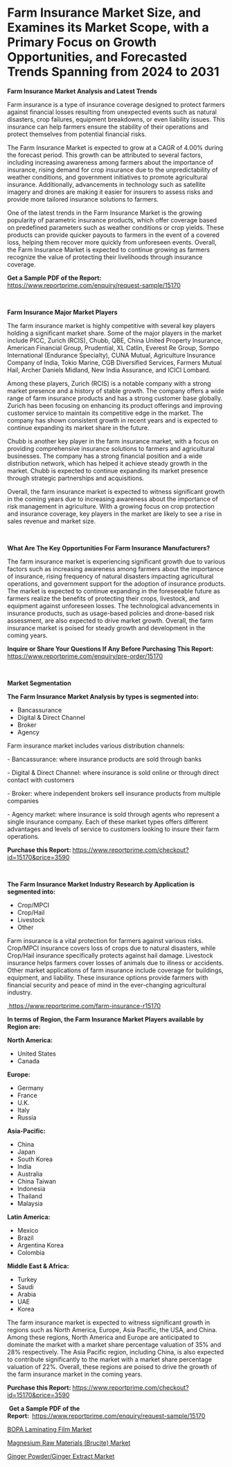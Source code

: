 <p><h1>Farm Insurance Market Size, and Examines its Market Scope, with a Primary Focus on Growth Opportunities, and Forecasted Trends Spanning from 2024 to 2031</h1></p><p><strong>Farm Insurance Market Analysis and Latest Trends</strong></p>
<p><p>Farm insurance is a type of insurance coverage designed to protect farmers against financial losses resulting from unexpected events such as natural disasters, crop failures, equipment breakdowns, or even liability issues. This insurance can help farmers ensure the stability of their operations and protect themselves from potential financial risks.</p><p>The Farm Insurance Market is expected to grow at a CAGR of 4.00% during the forecast period. This growth can be attributed to several factors, including increasing awareness among farmers about the importance of insurance, rising demand for crop insurance due to the unpredictability of weather conditions, and government initiatives to promote agricultural insurance. Additionally, advancements in technology such as satellite imagery and drones are making it easier for insurers to assess risks and provide more tailored insurance solutions to farmers.</p><p>One of the latest trends in the Farm Insurance Market is the growing popularity of parametric insurance products, which offer coverage based on predefined parameters such as weather conditions or crop yields. These products can provide quicker payouts to farmers in the event of a covered loss, helping them recover more quickly from unforeseen events. Overall, the Farm Insurance Market is expected to continue growing as farmers recognize the value of protecting their livelihoods through insurance coverage.</p></p>
<p><strong>Get a Sample PDF of the Report:&nbsp;</strong> <a href="https://www.reportprime.com/enquiry/request-sample/15170">https://www.reportprime.com/enquiry/request-sample/15170</a></p>
<p>&nbsp;</p>
<p><strong>Farm Insurance Major Market Players</strong></p>
<p><p>The farm insurance market is highly competitive with several key players holding a significant market share. Some of the major players in the market include PICC, Zurich (RCIS), Chubb, QBE, China United Property Insurance, American Financial Group, Prudential, XL Catlin, Everest Re Group, Sompo International (Endurance Specialty), CUNA Mutual, Agriculture Insurance Company of India, Tokio Marine, CGB Diversified Services, Farmers Mutual Hail, Archer Daniels Midland, New India Assurance, and ICICI Lombard.</p><p>Among these players, Zurich (RCIS) is a notable company with a strong market presence and a history of stable growth. The company offers a wide range of farm insurance products and has a strong customer base globally. Zurich has been focusing on enhancing its product offerings and improving customer service to maintain its competitive edge in the market. The company has shown consistent growth in recent years and is expected to continue expanding its market share in the future.</p><p>Chubb is another key player in the farm insurance market, with a focus on providing comprehensive insurance solutions to farmers and agricultural businesses. The company has a strong financial position and a wide distribution network, which has helped it achieve steady growth in the market. Chubb is expected to continue expanding its market presence through strategic partnerships and acquisitions.</p><p>Overall, the farm insurance market is expected to witness significant growth in the coming years due to increasing awareness about the importance of risk management in agriculture. With a growing focus on crop protection and insurance coverage, key players in the market are likely to see a rise in sales revenue and market size.</p></p>
<p>&nbsp;</p>
<p><strong>What Are The Key Opportunities For Farm Insurance Manufacturers?</strong></p>
<p><p>The farm insurance market is experiencing significant growth due to various factors such as increasing awareness among farmers about the importance of insurance, rising frequency of natural disasters impacting agricultural operations, and government support for the adoption of insurance products. The market is expected to continue expanding in the foreseeable future as farmers realize the benefits of protecting their crops, livestock, and equipment against unforeseen losses. The technological advancements in insurance products, such as usage-based policies and drone-based risk assessment, are also expected to drive market growth. Overall, the farm insurance market is poised for steady growth and development in the coming years.</p></p>
<p><strong>Inquire or Share Your Questions If Any Before Purchasing This Report:</strong> <a href="https://www.reportprime.com/enquiry/pre-order/15170">https://www.reportprime.com/enquiry/pre-order/15170</a></p>
<p>&nbsp;</p>
<p><strong>Market Segmentation</strong></p>
<p><strong>The Farm Insurance Market Analysis by types is segmented into:</strong></p>
<p><ul><li>Bancassurance</li><li>Digital & Direct Channel</li><li>Broker</li><li>Agency</li></ul></p>
<p><p>Farm insurance market includes various distribution channels: </p><p>- Bancassurance: where insurance products are sold through banks</p><p>- Digital & Direct Channel: where insurance is sold online or through direct contact with customers</p><p>- Broker: where independent brokers sell insurance products from multiple companies</p><p>- Agency market: where insurance is sold through agents who represent a single insurance company. Each of these market types offers different advantages and levels of service to customers looking to insure their farm operations.</p></p>
<p><strong>Purchase this Report:&nbsp;</strong><a href="https://www.reportprime.com/checkout?id=15170&price=3590">https://www.reportprime.com/checkout?id=15170&price=3590</a></p>
<p>&nbsp;</p>
<p><strong>The Farm Insurance Market Industry Research by Application is segmented into:</strong></p>
<p><ul><li>Crop/MPCI</li><li>Crop/Hail</li><li>Livestock</li><li>Other</li></ul></p>
<p><p>Farm insurance is a vital protection for farmers against various risks. Crop/MPCI insurance covers loss of crops due to natural disasters, while Crop/Hail insurance specifically protects against hail damage. Livestock insurance helps farmers cover losses of animals due to illness or accidents. Other market applications of farm insurance include coverage for buildings, equipment, and liability. These insurance options provide farmers with financial security and peace of mind in the ever-changing agricultural industry.</p></p>
<p><a href="https://www.reportprime.com/farm-insurance-r15170">&nbsp;https://www.reportprime.com/farm-insurance-r15170</a></p>
<p><strong>In terms of Region, the Farm Insurance Market Players available by Region are:</strong></p>
<p>
    <p> <strong> North America: </strong>
        <ul>
            <li>United States</li>
            <li>Canada</li>
        </ul>
        </p> 
    <p> <strong> Europe: </strong>
        <ul>
            <li>Germany</li>
            <li>France</li>
            <li>U.K.</li>
            <li>Italy</li>
            <li>Russia</li>
        </ul>
        </p> 
    <p> <strong> Asia-Pacific: </strong>
        <ul>
            <li>China</li>
            <li>Japan</li>
            <li>South Korea</li>
            <li>India</li>
            <li>Australia</li>
            <li>China Taiwan</li>
            <li>Indonesia</li>
            <li>Thailand</li>
            <li>Malaysia</li>
        </ul>
        </p> 
    <p> <strong> Latin America: </strong>
        <ul>
            <li>Mexico</li>
            <li>Brazil</li>
            <li>Argentina Korea</li>
            <li>Colombia</li>
        </ul>
        </p> 
    <p> <strong> Middle East & Africa: </strong>
        <ul>
            <li>Turkey</li>
            <li>Saudi</li>
            <li>Arabia</li>
            <li>UAE</li>
            <li>Korea</li>
        </ul>
    </p>
    </p>
<p><p>The farm insurance market is expected to witness significant growth in regions such as North America, Europe, Asia Pacific, the USA, and China. Among these regions, North America and Europe are anticipated to dominate the market with a market share percentage valuation of 35% and 28% respectively. The Asia Pacific region, including China, is also expected to contribute significantly to the market with a market share percentage valuation of 22%. Overall, these regions are poised to drive the growth of the farm insurance market in the coming years.</p></p>
<p><strong>Purchase this Report: </strong><a href="https://www.reportprime.com/checkout?id=15170&price=3590">https://www.reportprime.com/checkout?id=15170&price=3590</a></p>
<p>&nbsp;<strong>Get a Sample PDF of the Report:&nbsp;&nbsp;</strong><a href="https://www.reportprime.com/enquiry/request-sample/15170">https://www.reportprime.com/enquiry/request-sample/15170</a></p>
<p><strong></strong></p>
<p><p><a href="https://www.linkedin.com/pulse/bopa-laminating-film-market-research-report-provides-thorough-c1xcf?trackingId=Nnprawe3gT99HKA1pwGTgw%3D%3D">BOPA Laminating Film Market</a></p><p><a href="https://www.linkedin.com/pulse/magnesium-raw-materials-brucite-market-size-furnishes-valuable-vvise?trackingId=uKleGxkjqAno%2BG0QK3aGtg%3D%3D">Magnesium Raw Materials (Brucite) Market</a></p><p><a href="https://www.linkedin.com/pulse/ginger-powderginger-extract-market-size-trends-growth-outlook-bba4e?trackingId=KX7RU7GLu2pMuRZuH9JJZA%3D%3D">Ginger Powder/Ginger Extract Market</a></p></p>
